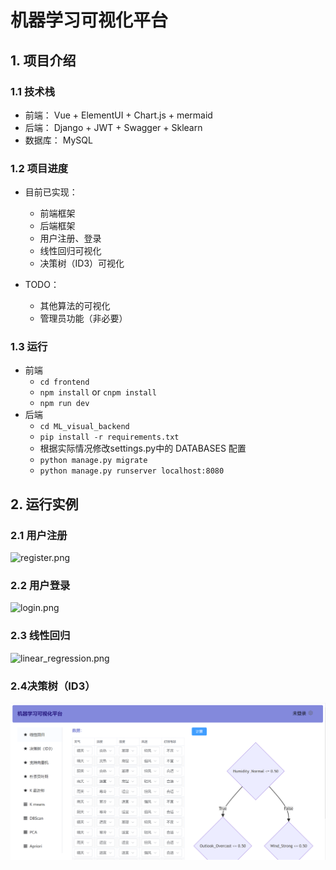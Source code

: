 # 机器学习可视化平台

## 1. 项目介绍

### 1.1 技术栈
* 前端： Vue + ElementUI + Chart.js + mermaid
* 后端： Django + JWT + Swagger + Sklearn
* 数据库： MySQL

### 1.2 项目进度
* 目前已实现：
    * 前端框架
    * 后端框架
    * 用户注册、登录
    * 线性回归可视化
    * 决策树（ID3）可视化
    
      
* TODO：
    * 其他算法的可视化
    * 管理员功能（非必要）

### 1.3 运行
* 前端
    * `cd frontend`
    * `npm install` or `cnpm install`
    * `npm run dev`
* 后端
    * `cd ML_visual_backend`
    * `pip install -r requirements.txt`
    * 根据实际情况修改settings.py中的 DATABASES 配置
    * `python manage.py migrate`
    * `python manage.py runserver localhost:8080`

## 2. 运行实例

### 2.1 用户注册
![register.png](image/register.png)

### 2.2 用户登录
![login.png](image/login.png)

### 2.3 线性回归
![linear_regression.png](image/linear_regression.png)

### 2.4决策树（ID3）

![decision_tree_id3.png](image/decision_tree_id3.png)


